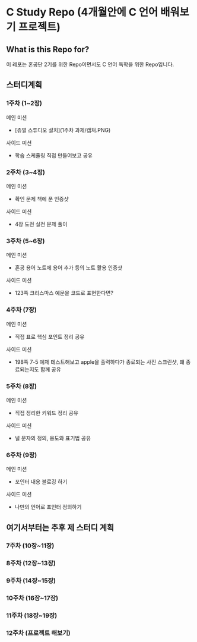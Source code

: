 ﻿# C Study Repo (4개월안에 C 언어 배워보기 프로젝트)

## What is this Repo for?
이 레포는 혼공단 2기를 위한 Repo이면서도 C 언어 독학을 위한 Repo입니다.

## 스터디계획
### 1주차 (1~2장)
메인 미션  
- [쥬얼 스튜디오 설치](1주차 과제/캡처.PNG)

사이드 미션  
- 학습 스케줄링 직접 만들어보고 공유

### 2주차 (3~4장)
메인 미션  
- 확인 문제 책에 푼 인증샷  

사이드 미션  
- 4장 도전 실전 문제 풀이

### 3주차 (5~6장)
메인 미션  
- 혼공 용어 노트에 용어 추가 등의 노트 활용 인증샷

사이드 미션  
- 123쪽 크리스마스 예문을 코드로 표현한다면?

### 4주차 (7장)
메인 미션  
- 직접 표로 핵심 포인트 정리 공유

사이드 미션  
- 198쪽 7-5 예제 테스트해보고 apple을 출력하다가 종료되는 사진 스크린샷, 왜 종료되는지도 함께 공유

### 5주차 (8장)
메인 미션  
- 직접 정리한 키워드 정리 공유

사이드 미션  
- 널 문자의 정의, 용도와 표기법 공유

### 6주차 (9장)
메인 미션  
- 포인터 내용 블로깅 하기  

사이드 미션  
- 나만의 언어로 포인터 정의하기

## 여기서부터는 추후 제 스터디 계획
### 7주차 (10장~11장)

### 8주차 (12장~13장)

### 9주차 (14장~15장)

### 10주차 (16장~17장)

### 11주차 (18장~19장)

### 12주차 (프로젝트 해보기)
